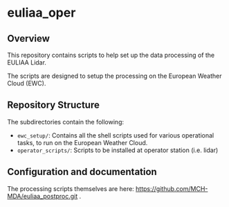 
# euliaa_oper

## Overview

This repository contains scripts to help set up the data processing of the EULIAA Lidar. 

The scripts are designed to setup the processing on the European Weather Cloud (EWC).

## Repository Structure

The subdirectories contain the following:

- `ewc_setup/`: Contains all the shell scripts used for various operational tasks, to run on the European Weather Cloud.
- `operator_scripts/`: Scripts to be installed at operator station (i.e. lidar)

## Configuration and documentation

The processing scripts themselves are here: https://github.com/MCH-MDA/euliaa_postproc.git .